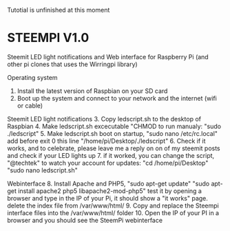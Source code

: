 Tutotial is unfinished at this moment


# STEEMPI V1.0
Steemit LED light notifications and Web interface for Raspberry Pi (and other pi clones that uses the Wirringpi library)

Operating system
1. Install the latest version of Raspbian on your SD card
2. Boot up the system and connect to your network and the internet (wifi or cable)

Steemit LED light notifications 
3. Copy ledscript.sh to the desktop of Raspbian
4. Make ledscript.sh excecutable "CHMOD    to run manualy: "sudo ./ledscript"
5. Make ledscript.sh boot on startup, "sudo nano /etc/rc.local" add before exit 0 this line "/home/pi/Desktop/./ledscript"
6. Check if it works, and to celebrate, please leave me a reply on on of my steemit posts and check if your LED lights up
7. if it worked, you can change the script, "@techtek" to watch your account for updates: "cd /home/pi/Desktop"   "sudo nano ledscript.sh"

Webinterface
8. Install Apache and PHP5, "sudo apt-get update"   "sudo apt-get install apache2 php5 libapache2-mod-php5" test it by opening a browser and type in the IP of your Pi, it should show a "it works" page. delete the index file from /var/www/html/
9. Copy and replace the Steempi interface files into the /var/www/html/ folder
10. Open the IP of your PI in a browser and you should see the SteemPi webinterface
